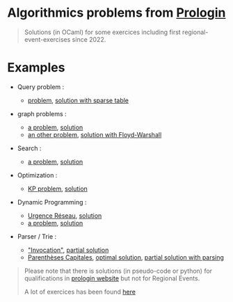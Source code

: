 # Algorithmics problems from [Prologin](https://prologin.org)

> Solutions (in OCaml) for some exercices including first regional-event-exercises since 2022. 

# Examples
- Query problem :
  - [problem](https://prologin.org/train/2024/qualification/batiments), [solution with sparse table](https://github.com/Adrien-No/prologin-ocaml-solutions/tree/master/2024/qualifs/p4) 


- graph problems :
  - [a problem](https://prologin.org/train/2015/semifinal/exploration_urbaine), [solution](https://github.com/Adrien-No/prologin-ocaml-solutions/tree/master/2015/er/lvl6-exploration_urbaine)
  - [an other problem](https://prologin.org/train/2015/qualification/expert_itinerant), [solution with Floyd-Warshall](https://github.com/Adrien-No/prologin-ocaml-solutions/tree/master/2015/qualifications/expert-itinerant)

- Search :
  - [a problem](https://prologin.org/train/2012/semifinal/chantier_intergalactique), [solution](https://github.com/Adrien-No/prologin-ocaml-solutions/blob/master/2016/er/tete_baissee.ml)

- Optimization :
  - [KP problem](https://prologin.org/train/2023/qualification/stabilisateurs), [solution](https://github.com/Adrien-No/prologin-ocaml-solutions/blob/master/2023/qualifications/p5-stabilisateurs/main.ml)
    
- Dynamic Programming :
  - [Urgence Réseau](https://prologin.org/train/2010/semifinal/urgence_reseau), [solution](https://github.com/Adrien-No/prologin-ocaml-solutions/blob/master/2010/er/urgence-reseau-programmation-dynamique.ml) 
  - [a problem](https://prologin.org/train/2016/semifinal/tete_baissee), [solution](https://github.com/Adrien-No/prologin-ocaml-solutions/blob/master/2016/er/tete_baissee.ml)

- Parser / Trie :
  - ["Invocation"](https://prologin.org/train/2023/semifinal/invocation), [partial solution](https://github.com/Adrien-No/prologin-ocaml-solutions/tree/master/2023/re/lvl4-invocation)
  - [Parenthèses Capitales](https://prologin.org/train/2023/semifinal/parentheses_capitales), [optimal solution](https://github.com/Adrien-No/prologin-ocaml-solutions/blob/master/2023/re/lvl4-parentheses-capitales/opti-prog_dyna-nettoye.ml), [partial solution with parsing](https://github.com/Adrien-No/prologin-ocaml-solutions/blob/master/2023/re/lvl4-parentheses-capitales/main.ml)


> Please note that there is solutions (in pseudo-code or python) for qualifications in [prologin website](https://prologin.org/archives/) but not for Regional Events.
>
> A lot of exercices has been found [here](https://prologin.org/forum/entrainement-3/les-algorithmes-et-structures-de-donnees-a-connaitre-950/)
